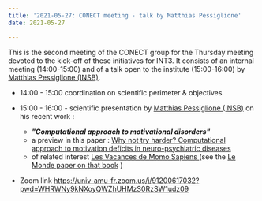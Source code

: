 ```yaml
---
title: '2021-05-27: CONECT meeting - talk by Matthias Pessiglione'
date: 2021-05-27

---
```


This is the second meeting of the CONECT group for the Thursday meeting devoted to the kick-off of these initiatives for INT3. It consists of an internal meeting (14:00-15:00) and of a talk open to the institute (15:00-16:00) by [Matthias Pessiglione (INSB)](https://insb.cnrs.fr/fr/personne/mathias-pessiglione).

<!--more-->


* 14:00 - 15:00  coordination on scientific perimeter & objectives

* 15:00 - 16:00 - scientific presentation by [Matthias Pessiglione (INSB)](https://insb.cnrs.fr/fr/personne/mathias-pessiglione) on his recent work :
  * ***"Computational approach to motivational disorders"***
  * a preview in this paper : [Why not try harder? Computational approach to motivation deficits in neuro-psychiatric diseases](https://academic.oup.com/brain/article/141/3/629/4675073)
  * of related interest [Les Vacances de Momo Sapiens ](https://www.odilejacob.fr/catalogue/sciences/neurosciences/vacances-de-momo-sapiens_9782738151742.php) (see the [Le Monde paper on that book](https://www.lemonde.fr/sciences/article/2021/05/25/nos-comportements-automatiques-constitutent-l-essentiel-de-nos-actions_6081429_1650684.html) )

*  Zoom link  https://univ-amu-fr.zoom.us/j/91200617032?pwd=WHRWNy9kNXoyQWZhUHMzS0RzSW1udz09
